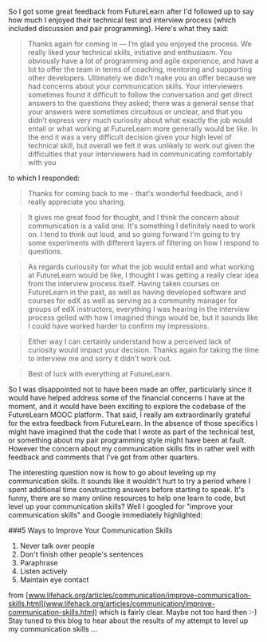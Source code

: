 So I got some great feedback from FutureLearn after I'd followed up to say how much I enjoyed their technical test and interview process (which included discussion and pair programming).  Here's what they said:

> Thanks again for coming in — I’m glad you enjoyed the process.  We really liked your technical skills, initiative and enthusiasm. You obviously have a lot of programming and agile experience, and have a lot to offer the team in terms of coaching, mentoring and supporting other developers. Ultimately we didn’t make you an offer because we had concerns about your communication skills. Your interviewers sometimes found it difficult to follow the conversation and get direct answers to the questions they asked; there was a general sense that your answers were sometimes circuitous or unclear, and that you didn’t express very much curiosity about what exactly the job would entail or what working at FutureLearn more generally would be like. In the end it was a very difficult decision given your high level of technical skill, but overall we felt it was unlikely to work out given the difficulties that your interviewers had in communicating comfortably with you

to which I responded:

> Thanks for coming back to me - that's wonderful feedback, and I really appreciate you sharing.

> It gives me great food for thought, and I think the concern about communication is a valid one.  It's something I definitely need to work on.   I tend to think out loud, and so going forward I'm going to try some experiments with different layers of filtering on how I respond to questions.

> As regards curiousity for what the job would entail and what working at FutureLearn would be like, I thought I was getting a really clear idea from the interview process itself.  Having taken courses on FutureLearn in the past, as well as having developed software and courses for edX as well as serving as a community manager for groups of edX instructors, everything I was hearing in the interview process gelled with how I imagined things would be, but it sounds like I could have worked harder to confirm my impressions.

> Either way I can certainly understand how a perceived lack of curiosity would impact your decision.  Thanks again for taking the time to interview me and sorry it didn't work out.

> Best of luck with everything at FutureLearn.

So I was disappointed not to have been made an offer, particularly since it would have helped address some of the financial concerns I have at the moment, and it would have been exciting to explore the codebase of the FutureLearn MOOC platform.  That said, I really am extraordinarily grateful for the extra feedback from FutureLearn.  In the absence of those specifics I might have imagined that the code that I wrote as part of the technical test, or something about my pair programming style might have been at fault.  However the concern about my communication skills fits in rather well with feedback and comments that I've got from other quarters.

The interesting question now is how to go about leveling up my communication skills. It sounds like it wouldn't hurt to try a period where I spent additional time constructing answers before starting to speak.  It's funny, there are so many online resources to help one learn to code, but level up your communication skills?  Well I googled for "improve your communication skills" and Google immediately highlighted:

###5 Ways to Improve Your Communication Skills

1) Never talk over people  
2) Don't finish other people's sentences  
3) Paraphrase  
4) Listen actively  
5) Maintain eye contact  

from [www.lifehack.org/articles/communication/improve-communication-skills.html](www.lifehack.org/articles/communication/improve-communication-skills.html) which is fairly clear.  Maybe not too hard then :-)  Stay tuned to this blog to hear about the results of my attempt to level up my communication skills ...

